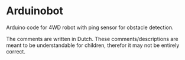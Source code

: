 # Arduinobot
Arduino code for 4WD robot with ping sensor for obstacle detection.  
  
The comments are written in Dutch. These comments/descriptions are meant to be understandable for children, therefor it may not be entirely correct.
